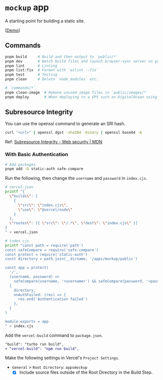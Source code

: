 # `mockup` app

A starting point for building a static site.

[[Demo](https://nextjs-template-mockup.usagizmo.com/)]

## Commands

```bash
pnpm build     # Build and then output to `public/*`
pnpm dev       # Watch build files and launch browser-sync server on port 8000
pnpm lint      # Linting
pnpm list:fix  # Format with `eslint --fix`
pnpm test      # Testing
pnpm clean     # Delete `node_modules` etc.

# `commands/*`
pnpm clean-image  # Remove unused image files in `public/images/*`
pnpm deploy       # When deploying to a VPS such as DigitalOcean using `rsync`
```

## Subresource Integrity

You can use the openssl command to generate an SRI hash.

```bash
curl "<url>" | openssl dgst -sha384 -binary | openssl base64 -A
```

Ref: [Subresource Integrity - Web security | MDN](https://developer.mozilla.org/en-US/docs/Web/Security/Subresource_Integrity)

### With Basic Authentication

```bash
# Add packages
pnpm add -D static-auth safe-compare
```

Run the following, then change the `username` and `password` in `index.cjs`.

```bash
# vercel.json
printf "{
  \"builds\": [
    {
      \"src\": \"index.cjs\",
      \"use\": \"@vercel/node\"
    }
  ],
  \"routes\": [{ \"src\": \"/.*\", \"dest\": \"index.cjs\" }]
}
" > vercel.json

# index.cjs
printf "const path = require('path')
const safeCompare = require('safe-compare')
const protect = require('static-auth')
const directory = path.join(__dirname, '/apps/mockup/public')

const app = protect(
  '/',
  (username, password) =>
    safeCompare(username, '<username>') && safeCompare(password, '<password>'),
  {
    directory,
    onAuthFailed: (res) => {
      res.end('Authentication failed')
    },
  }
)

module.exports = app
" > index.cjs
```

Add the `vercel-build` command to `package.json`.

```diff
"build": "turbo run build",
+ "vercel-build": "npm run build",
```

Make the following settings in Vercel's `Project Settings`.

- `General` > `Root Directory`: `appsmockup`
  - [x] Include source files outside of the Root Directory in the Build Step.
